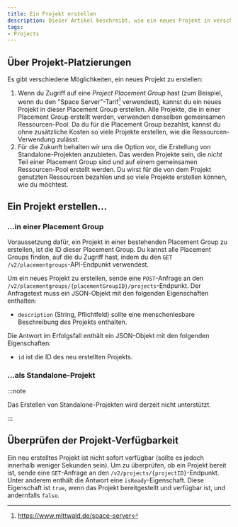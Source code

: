 ```yaml
---
title: Ein Projekt erstellen
description: Dieser Artikel beschreibt, wie ein neues Projekt in verschiedenen Deployment-Szenarien erstellt werden kann
tags:
- Projects
---
```


## Über Projekt-Platzierungen

Es gibt verschiedene Möglichkeiten, ein neues Projekt zu erstellen:

1. Wenn du Zugriff auf eine _Project Placement Group_ hast (zum Beispiel, wenn du den "Space Server"-Tarif[^1] verwendest), kannst du ein neues Projekt in dieser Placement Group erstellen. Alle Projekte, die in einer Placement Group erstellt werden, verwenden denselben gemeinsamen Ressourcen-Pool. Da du für die Placement Group bezahlst, kannst du ohne zusätzliche Kosten so viele Projekte erstellen, wie die Ressourcen-Verwendung zulässt.
2. Für die Zukunft behalten wir uns die Option vor, die Erstellung von Standalone-Projekten anzubieten. Das werden Projekte sein, die _nicht_ Teil einer Placement Group sind und auf einem gemeinsamen Ressourcen-Pool erstellt werden. Du wirst für die von dem Projekt genutzten Ressourcen bezahlen und so viele Projekte erstellen können, wie du möchtest.

## Ein Projekt erstellen...

### ...in einer Placement Group

Voraussetzung dafür, ein Projekt in einer bestehenden Placement Group zu erstellen, ist die ID dieser Placement Group. Du kannst alle Placement Groups finden, auf die du Zugriff hast, indem du den `GET /v2/placementgroups`-API-Endpunkt verwendest.

Um ein neues Projekt zu erstellen, sende eine `POST`-Anfrage an den `/v2/placementgroups/{placementGroupID}/projects`-Endpunkt. Der Anfragetext muss ein JSON-Objekt mit den folgenden Eigenschaften enthalten:

- `description` (String, Pflichtfeld) sollte eine menschenlesbare Beschreibung des Projekts enthalten.

Die Antwort im Erfolgsfall enthält ein JSON-Objekt mit den folgenden Eigenschaften:

- `id` ist die ID des neu erstellten Projekts.

### ...als Standalone-Projekt

:::note

Das Erstellen von Standalone-Projekten wird derzeit nicht unterstützt.

:::

## Überprüfen der Projekt-Verfügbarkeit

Ein neu erstelltes Projekt ist nicht sofort verfügbar (sollte es jedoch innerhalb weniger Sekunden sein). Um zu überprüfen, ob ein Projekt bereit ist, sende eine `GET`-Anfrage an den `/v2/projects/{projectID}`-Endpunkt. Unter anderem enthält die Antwort eine `isReady`-Eigenschaft. Diese Eigenschaft ist `true`, wenn das Projekt bereitgestellt und verfügbar ist, und andernfalls `false`.

[^1]: https://www.mittwald.de/space-server